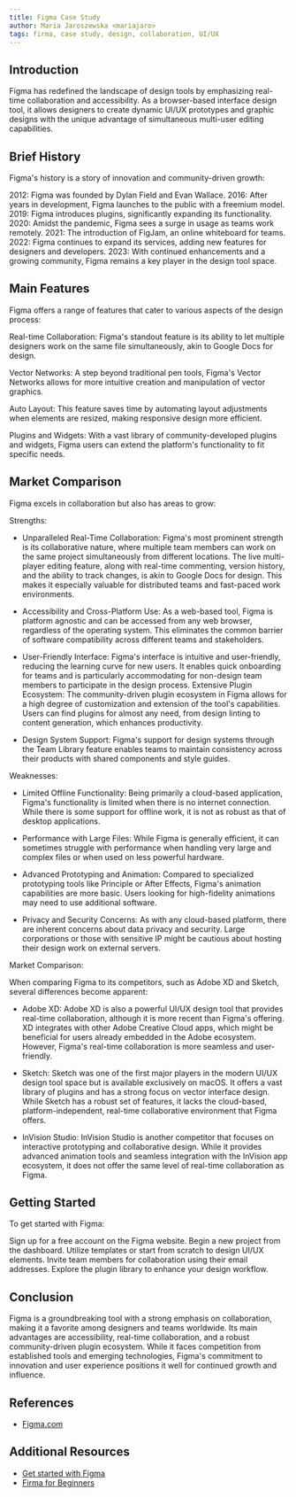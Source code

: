 ```yaml
---
title: Figma Case Study
author: Maria Jaroszewska <mariajaro>
tags: firma, case study, design, collaboration, UI/UX
---
```


## Introduction

Figma has redefined the landscape of design tools by emphasizing real-time collaboration and accessibility. As a browser-based interface design tool, it allows designers to create dynamic UI/UX prototypes and graphic designs with the unique advantage of simultaneous multi-user editing capabilities.

## Brief History

Figma's history is a story of innovation and community-driven growth:

2012: Figma was founded by Dylan Field and Evan Wallace.
2016: After years in development, Figma launches to the public with a freemium model.
2019: Figma introduces plugins, significantly expanding its functionality.
2020: Amidst the pandemic, Figma sees a surge in usage as teams work remotely.
2021: The introduction of FigJam, an online whiteboard for teams.
2022: Figma continues to expand its services, adding new features for designers and developers.
2023: With continued enhancements and a growing community, Figma remains a key player in the design tool space.

## Main Features

Figma offers a range of features that cater to various aspects of the design process:

Real-time Collaboration: Figma's standout feature is its ability to let multiple designers work on the same file simultaneously, akin to Google Docs for design.

Vector Networks: A step beyond traditional pen tools, Figma's Vector Networks allows for more intuitive creation and manipulation of vector graphics.

Auto Layout: This feature saves time by automating layout adjustments when elements are resized, making responsive design more efficient.

Plugins and Widgets: With a vast library of community-developed plugins and widgets, Figma users can extend the platform's functionality to fit specific needs.

## Market Comparison

Figma excels in collaboration but also has areas to grow:

Strengths:
- Unparalleled Real-Time Collaboration: Figma's most prominent strength is its collaborative nature, where multiple team members can work on the same project simultaneously from different locations. The live multi-player editing feature, along with real-time commenting, version history, and the ability to track changes, is akin to Google Docs for design. This makes it especially valuable for distributed teams and fast-paced work environments.

- Accessibility and Cross-Platform Use: As a web-based tool, Figma is platform agnostic and can be accessed from any web browser, regardless of the operating system. This eliminates the common barrier of software compatibility across different teams and stakeholders.

- User-Friendly Interface: Figma's interface is intuitive and user-friendly, reducing the learning curve for new users. It enables quick onboarding for teams and is particularly accommodating for non-design team members to participate in the design process.
Extensive Plugin Ecosystem: The community-driven plugin ecosystem in Figma allows for a high degree of customization and extension of the tool's capabilities. Users can find plugins for almost any need, from design linting to content generation, which enhances productivity.

- Design System Support: Figma's support for design systems through the Team Library feature enables teams to maintain consistency across their products with shared components and style guides.

Weaknesses:
- Limited Offline Functionality: Being primarily a cloud-based application, Figma's functionality is limited when there is no internet connection. While there is some support for offline work, it is not as robust as that of desktop applications.

- Performance with Large Files: While Figma is generally efficient, it can sometimes struggle with performance when handling very large and complex files or when used on less powerful hardware.

- Advanced Prototyping and Animation: Compared to specialized prototyping tools like Principle or After Effects, Figma's animation capabilities are more basic. Users looking for high-fidelity animations may need to use additional software.

- Privacy and Security Concerns: As with any cloud-based platform, there are inherent concerns about data privacy and security. Large corporations or those with sensitive IP might be cautious about hosting their design work on external servers.

Market Comparison:

When comparing Figma to its competitors, such as Adobe XD and Sketch, several differences become apparent:

- Adobe XD: Adobe XD is also a powerful UI/UX design tool that provides real-time collaboration, although it is more recent than Figma's offering. XD integrates with other Adobe Creative Cloud apps, which might be beneficial for users already embedded in the Adobe ecosystem. However, Figma's real-time collaboration is more seamless and user-friendly.

- Sketch: Sketch was one of the first major players in the modern UI/UX design tool space but is available exclusively on macOS. It offers a vast library of plugins and has a strong focus on vector interface design. While Sketch has a robust set of features, it lacks the cloud-based, platform-independent, real-time collaborative environment that Figma offers.

- InVision Studio: InVision Studio is another competitor that focuses on interactive prototyping and collaborative design. While it provides advanced animation tools and seamless integration with the InVision app ecosystem, it does not offer the same level of real-time collaboration as Figma.


## Getting Started

To get started with Figma:

Sign up for a free account on the Figma website.
Begin a new project from the dashboard.
Utilize templates or start from scratch to design UI/UX elements.
Invite team members for collaboration using their email addresses.
Explore the plugin library to enhance your design workflow.

## Conclusion

Figma is a groundbreaking tool with a strong emphasis on collaboration, making it a favorite among designers and teams worldwide. Its main advantages are accessibility, real-time collaboration, and a robust community-driven plugin ecosystem. While it faces competition from established tools and emerging technologies, Figma's commitment to innovation and user experience positions it well for continued growth and influence.

## References
- [Figma.com](https://www.figma.com)


## Additional Resources
- [Get started with Figma](https://help.figma.com/hc/en-us/categories/360002051613-Get-started)
- [Firma for Beginners](https://help.figma.com/hc/en-us/sections/4405269443991-Figma-for-Beginners-tutorial-4-parts)